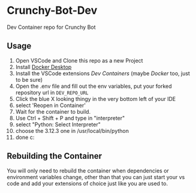 # Crunchy-Bot-Dev
Dev Container repo for Crunchy Bot

## Usage
1. Open VSCode and Clone this repo as a new Project
2. Install [Docker Desktop](https://www.docker.com/get-started/)
3. Install the VSCode extensions *Dev Containers* (maybe *Docker* too, just to be sure)
4. Open the .env file and fill out the env variables, put your forked repository url in `DEV_REPO_URL`
5. Click the blue X looking thingy in the very bottom left of your IDE
6. select 'Reopen in Container'
7. Wait for the container to build.
8. Use Ctrl + Shift + P and type in "interpreter"
9. select "Python: Select Interpreter"
10. choose the 3.12.3 one in /usr/local/bin/python
11. done c:

## Rebuilding the Container
You will only need to rebuild the container when dependencies or environment variables change,
other than that you can just start your vs code and add your extensions of choice
just like you are used to.
